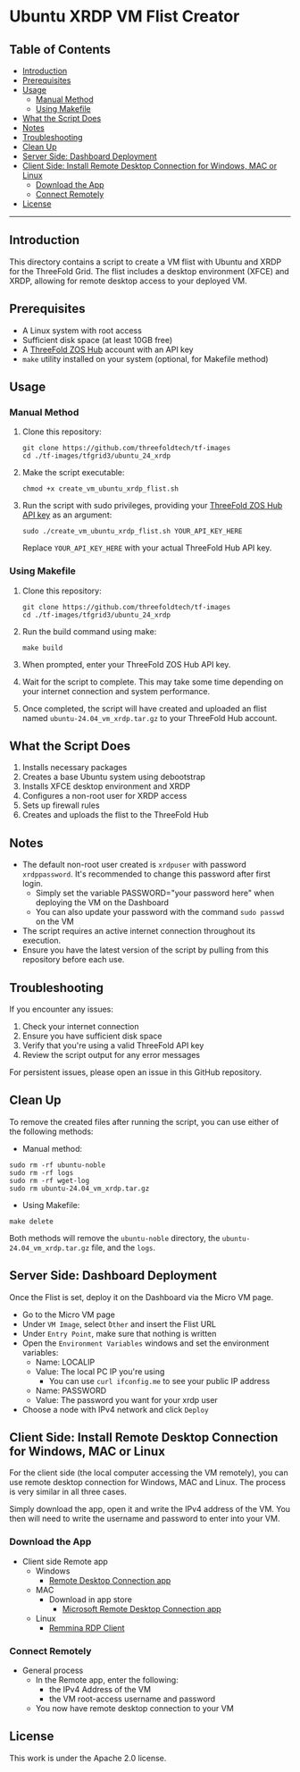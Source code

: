 <h1> Ubuntu XRDP VM Flist Creator </h1>

<h2>Table of Contents</h2>

- [Introduction](#introduction)
- [Prerequisites](#prerequisites)
- [Usage](#usage)
  - [Manual Method](#manual-method)
  - [Using Makefile](#using-makefile)
- [What the Script Does](#what-the-script-does)
- [Notes](#notes)
- [Troubleshooting](#troubleshooting)
- [Clean Up](#clean-up)
- [Server Side: Dashboard Deployment](#server-side-dashboard-deployment)
- [Client Side: Install Remote Desktop Connection for Windows, MAC or Linux](#client-side-install-remote-desktop-connection-for-windows-mac-or-linux)
  - [Download the App](#download-the-app)
  - [Connect Remotely](#connect-remotely)
- [License](#license)

---

## Introduction

This directory contains a script to create a VM flist with Ubuntu and XRDP for the ThreeFold Grid. The flist includes a desktop environment (XFCE) and XRDP, allowing for remote desktop access to your deployed VM.

## Prerequisites

- A Linux system with root access
- Sufficient disk space (at least 10GB free)
- A [ThreeFold ZOS Hub](https://manual.grid.tf/documentation/developers/flist/flist_hub/zos_hub.html) account with an API key
- `make` utility installed on your system (optional, for Makefile method)

## Usage

### Manual Method

1. Clone this repository:
   ```
   git clone https://github.com/threefoldtech/tf-images
   cd ./tf-images/tfgrid3/ubuntu_24_xrdp
   ```

2. Make the script executable:
   ```
   chmod +x create_vm_ubuntu_xrdp_flist.sh
   ```

3. Run the script with sudo privileges, providing your [ThreeFold ZOS Hub API key](https://manual.grid.tf/documentation/developers/flist/flist_hub/api_token.html) as an argument:
   ```
   sudo ./create_vm_ubuntu_xrdp_flist.sh YOUR_API_KEY_HERE
   ```
   Replace `YOUR_API_KEY_HERE` with your actual ThreeFold Hub API key.

### Using Makefile

1. Clone this repository:
   ```
   git clone https://github.com/threefoldtech/tf-images
   cd ./tf-images/tfgrid3/ubuntu_24_xrdp
   ```

2. Run the build command using make:
   ```
   make build
   ```

3. When prompted, enter your ThreeFold ZOS Hub API key.

4. Wait for the script to complete. This may take some time depending on your internet connection and system performance.

5. Once completed, the script will have created and uploaded an flist named `ubuntu-24.04_vm_xrdp.tar.gz` to your ThreeFold Hub account.

## What the Script Does

1. Installs necessary packages
2. Creates a base Ubuntu system using debootstrap
3. Installs XFCE desktop environment and XRDP
4. Configures a non-root user for XRDP access
5. Sets up firewall rules
6. Creates and uploads the flist to the ThreeFold Hub

## Notes

- The default non-root user created is `xrdpuser` with password `xrdppassword`. It's recommended to change this password after first login.
  - Simply set the variable PASSWORD="your password here" when deploying the VM on the Dashboard
  - You can also update your password with the command `sudo passwd` on the VM
- The script requires an active internet connection throughout its execution.
- Ensure you have the latest version of the script by pulling from this repository before each use.

## Troubleshooting

If you encounter any issues:
1. Check your internet connection
2. Ensure you have sufficient disk space
3. Verify that you're using a valid ThreeFold API key
4. Review the script output for any error messages

For persistent issues, please open an issue in this GitHub repository.

## Clean Up

To remove the created files after running the script, you can use either of the following methods:

- Manual method:
```
sudo rm -rf ubuntu-noble
sudo rm -rf logs
sudo rm -rf wget-log
sudo rm ubuntu-24.04_vm_xrdp.tar.gz
```

- Using Makefile:
```
make delete
```

Both methods will remove the `ubuntu-noble` directory, the `ubuntu-24.04_vm_xrdp.tar.gz` file, and the `logs`.

## Server Side: Dashboard Deployment

Once the Flist is set, deploy it on the Dashboard via the Micro VM page.

- Go to the Micro VM page
- Under `VM Image`, select ̀`Other` and insert the Flist URL
- Under `Entry Point`, make sure that nothing is written
- Open the `Environment Variables` windows and set the environment variables:
  - Name: LOCALIP
  - Value: The local PC IP you're using
    - You can use `curl ifconfig.me` to see your public IP address
  - Name: PASSWORD
  - Value: The password you want for your xrdp user
- Choose a node with IPv4 network and click `Deploy`

## Client Side: Install Remote Desktop Connection for Windows, MAC or Linux

For the client side (the local computer accessing the VM remotely), you can use remote desktop connection for Windows, MAC and Linux. The process is very similar in all three cases.

Simply download the app, open it and write the IPv4 address of the VM. You then will need to write the username and password to enter into your VM.

### Download the App

* Client side Remote app
  * Windows
    * [Remote Desktop Connection app](https://apps.microsoft.com/store/detail/microsoft-remote-desktop/9WZDNCRFJ3PS?hl=en-ca&gl=ca&rtc=1)
  * MAC
    * Download in app store
      *  [Microsoft Remote Desktop Connection app](https://apps.apple.com/ca/app/microsoft-remote-desktop/id1295203466?mt=12)
  * Linux
    * [Remmina RDP Client](https://remmina.org/)
 
### Connect Remotely

* General process
  * In the Remote app, enter the following:
    * the IPv4 Address of the VM
    * the VM root-access username and password
  * You now have remote desktop connection to your VM

## License

This work is under the Apache 2.0 license.